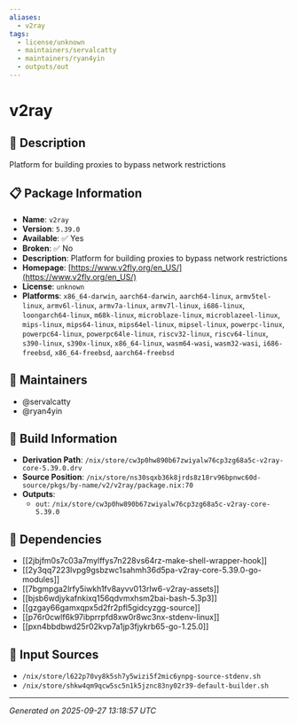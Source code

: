```yaml
---
aliases:
  - v2ray
tags:
  - license/unknown
  - maintainers/servalcatty
  - maintainers/ryan4yin
  - outputs/out
---
```


# v2ray

## 📝 Description

Platform for building proxies to bypass network restrictions

## 📋 Package Information

- **Name**: `v2ray`
- **Version**: `5.39.0`
- **Available**: ✅ Yes
- **Broken**: ✅ No
- **Description**: Platform for building proxies to bypass network restrictions
- **Homepage**: [https://www.v2fly.org/en_US/](https://www.v2fly.org/en_US/)
- **License**: `unknown`
- **Platforms**: `x86_64-darwin`, `aarch64-darwin`, `aarch64-linux`, `armv5tel-linux`, `armv6l-linux`, `armv7a-linux`, `armv7l-linux`, `i686-linux`, `loongarch64-linux`, `m68k-linux`, `microblaze-linux`, `microblazeel-linux`, `mips-linux`, `mips64-linux`, `mips64el-linux`, `mipsel-linux`, `powerpc-linux`, `powerpc64-linux`, `powerpc64le-linux`, `riscv32-linux`, `riscv64-linux`, `s390-linux`, `s390x-linux`, `x86_64-linux`, `wasm64-wasi`, `wasm32-wasi`, `i686-freebsd`, `x86_64-freebsd`, `aarch64-freebsd`
## 👥 Maintainers

- @servalcatty
- @ryan4yin


## 🔧 Build Information

- **Derivation Path**: `/nix/store/cw3p0hw890b67zwiyalw76cp3zg68a5c-v2ray-core-5.39.0.drv`
- **Source Position**: `/nix/store/ns30sqxb36k8jrds8z18rv96bpnwc60d-source/pkgs/by-name/v2/v2ray/package.nix:70`
- **Outputs**:
  - `out`:  `/nix/store/cw3p0hw890b67zwiyalw76cp3zg68a5c-v2ray-core-5.39.0`

## 🔗 Dependencies

- [[2jbjfm0s7c03a7mylffys7n228vs64rz-make-shell-wrapper-hook]]
- [[2y3qq7223lvpg9gsbzwc1sahmh36d5pa-v2ray-core-5.39.0-go-modules]]
- [[7bgmpga2lrfy5iwkh1fv8ayvv013rlw6-v2ray-assets]]
- [[bjsb6wdjykafnkixq156qdvmxhsm2bai-bash-5.3p3]]
- [[gzgay66gamxqpx5d2fr2pfl5gidcyzgg-source]]
- [[p76r0cwlf6k97ibprrpfd8xw0r8wc3nx-stdenv-linux]]
- [[pxn4bbdbwd25r02kvp7a1jp3fjykrb65-go-1.25.0]]

## 📁 Input Sources

- `/nix/store/l622p70vy8k5sh7y5wizi5f2mic6ynpg-source-stdenv.sh`
- `/nix/store/shkw4qm9qcw5sc5n1k5jznc83ny02r39-default-builder.sh`

---
*Generated on 2025-09-27 13:18:57 UTC*
